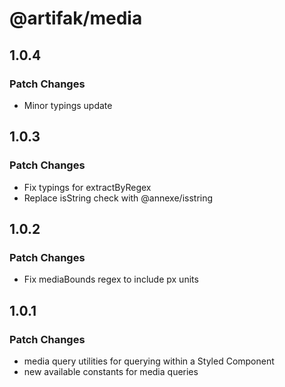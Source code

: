 # @artifak/media

## 1.0.4

### Patch Changes

- Minor typings update

## 1.0.3

### Patch Changes

- Fix typings for extractByRegex
- Replace isString check with @annexe/isstring

## 1.0.2

### Patch Changes

- Fix mediaBounds regex to include px units

## 1.0.1

### Patch Changes

- media query utilities for querying within a Styled Component
- new available constants for media queries
